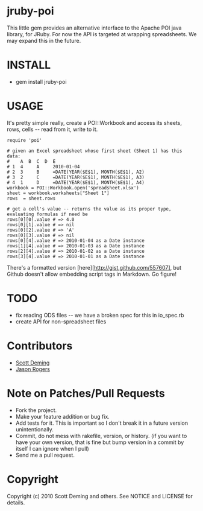 jruby-poi
=========

This little gem provides an alternative interface to the Apache POI java library, for JRuby. For now the API is targeted at wrapping spreadsheets. We may expand this in the future.

INSTALL
=======

* gem install jruby-poi

USAGE
=====
It's pretty simple really, create a POI::Workbook and access its sheets, rows, cells -- read from it, write to it.

    require 'poi'

    # given an Excel spreadsheet whose first sheet (Sheet 1) has this data:
    #    A  B  C  D  E        
    # 1  4     A     2010-01-04
    # 2  3     B     =DATE(YEAR($E$1), MONTH($E$1), A2)
    # 3  2     C     =DATE(YEAR($E$1), MONTH($E$1), A3)
    # 4  1     D     =DATE(YEAR($E$1), MONTH($E$1), A4)
    workbook = POI::Workbook.open('spreadsheet.xlsx')
    sheet = workbook.worksheets["Sheet 1"]
    rows  = sheet.rows
  
    # get a cell's value -- returns the value as its proper type, evaluating formulas if need be
    rows[0][0].value # => 4.0
    rows[0][1].value # => nil
    rows[0][2].value # => 'A'
    rows[0][3].value # => nil
    rows[0][4].value # => 2010-01-04 as a Date instance
    rows[1][4].value # => 2010-01-03 as a Date instance
    rows[2][4].value # => 2010-01-02 as a Date instance
    rows[3][4].value # => 2010-01-01 as a Date instance

There's a formatted version [here][http://gist.github.com/557607], but Github doesn't allow embedding script tags in Markdown. Go figure!

TODO
====
* fix reading ODS files -- we have a broken spec for this in io_spec.rb
* create API for non-spreadsheet files

Contributors
============

* [Scott Deming](http://github.com/sdeming)
* [Jason Rogers](http://github.com/jacaetevha)

Note on Patches/Pull Requests
=============================
 
* Fork the project.
* Make your feature addition or bug fix.
* Add tests for it. This is important so I don't break it in a future version unintentionally.
* Commit, do not mess with rakefile, version, or history.
  (if you want to have your own version, that is fine but bump version in a commit by itself I can ignore when I pull)
* Send me a pull request. 

Copyright
=========

Copyright (c) 2010 Scott Deming and others.
See NOTICE and LICENSE for details.

